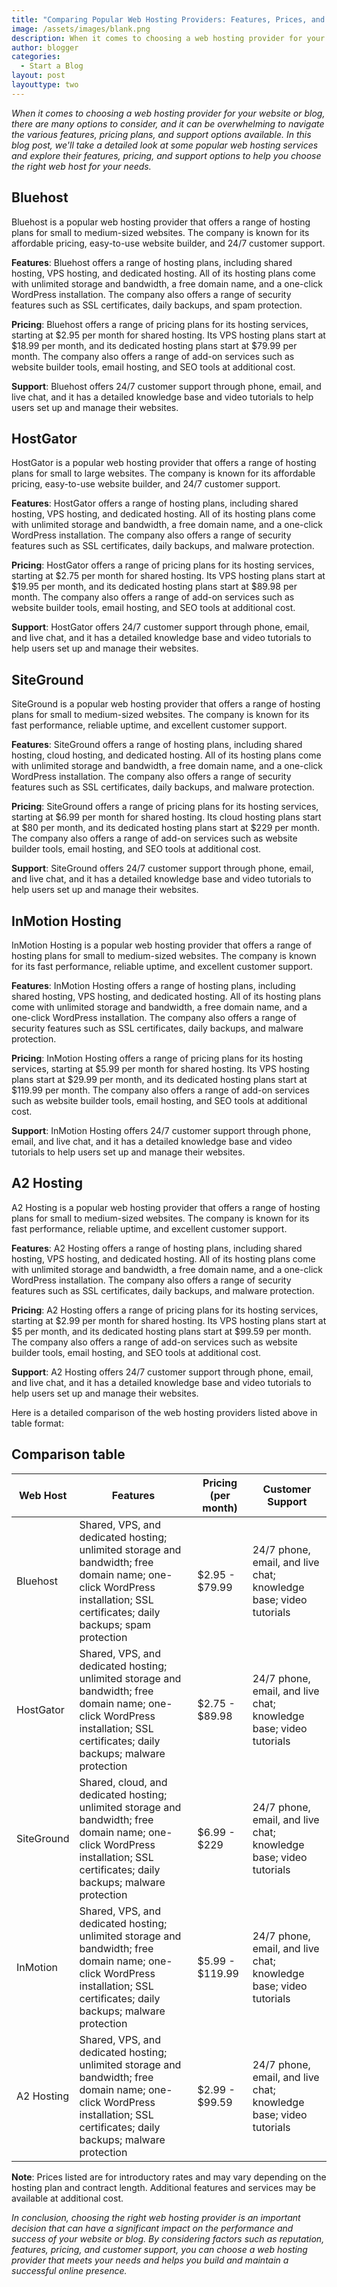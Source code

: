 ```yaml
---
title: "Comparing Popular Web Hosting Providers: Features, Prices, and More"
image: /assets/images/blank.png
description: When it comes to choosing a web hosting provider for your website or blog, there are many options to consider, and it can be overwhelming to navigate the various features, pricing plans, and support options available. In this blog post, we'll take a detailed look at some popular web hosting services and explore their features, pricing, and support options to help you choose the right web host for your needs.
author: blogger
categories:
  - Start a Blog
layout: post
layouttype: two
---
```


_When it comes to choosing a web hosting provider for your website or blog, there are many options to consider, and it can be overwhelming to navigate the various features, pricing plans, and support options available. In this blog post, we'll take a detailed look at some popular web hosting services and explore their features, pricing, and support options to help you choose the right web host for your needs._

## Bluehost

Bluehost is a popular web hosting provider that offers a range of hosting plans for small to medium-sized websites. The company is known for its affordable pricing, easy-to-use website builder, and 24/7 customer support.

**Features**: Bluehost offers a range of hosting plans, including shared hosting, VPS hosting, and dedicated hosting. All of its hosting plans come with unlimited storage and bandwidth, a free domain name, and a one-click WordPress installation. The company also offers a range of security features such as SSL certificates, daily backups, and spam protection.

**Pricing**: Bluehost offers a range of pricing plans for its hosting services, starting at $2.95 per month for shared hosting. Its VPS hosting plans start at $18.99 per month, and its dedicated hosting plans start at $79.99 per month. The company also offers a range of add-on services such as website builder tools, email hosting, and SEO tools at additional cost.

**Support**: Bluehost offers 24/7 customer support through phone, email, and live chat, and it has a detailed knowledge base and video tutorials to help users set up and manage their websites.

## HostGator

HostGator is a popular web hosting provider that offers a range of hosting plans for small to large websites. The company is known for its affordable pricing, easy-to-use website builder, and 24/7 customer support.

**Features**: HostGator offers a range of hosting plans, including shared hosting, VPS hosting, and dedicated hosting. All of its hosting plans come with unlimited storage and bandwidth, a free domain name, and a one-click WordPress installation. The company also offers a range of security features such as SSL certificates, daily backups, and malware protection.

**Pricing**: HostGator offers a range of pricing plans for its hosting services, starting at $2.75 per month for shared hosting. Its VPS hosting plans start at $19.95 per month, and its dedicated hosting plans start at $89.98 per month. The company also offers a range of add-on services such as website builder tools, email hosting, and SEO tools at additional cost.

**Support**: HostGator offers 24/7 customer support through phone, email, and live chat, and it has a detailed knowledge base and video tutorials to help users set up and manage their websites.

## SiteGround

SiteGround is a popular web hosting provider that offers a range of hosting plans for small to medium-sized websites. The company is known for its fast performance, reliable uptime, and excellent customer support.

**Features**: SiteGround offers a range of hosting plans, including shared hosting, cloud hosting, and dedicated hosting. All of its hosting plans come with unlimited storage and bandwidth, a free domain name, and a one-click WordPress installation. The company also offers a range of security features such as SSL certificates, daily backups, and malware protection.

**Pricing**: SiteGround offers a range of pricing plans for its hosting services, starting at $6.99 per month for shared hosting. Its cloud hosting plans start at $80 per month, and its dedicated hosting plans start at $229 per month. The company also offers a range of add-on services such as website builder tools, email hosting, and SEO tools at additional cost.

**Support**: SiteGround offers 24/7 customer support through phone, email, and live chat, and it has a detailed knowledge base and video tutorials to help users set up and manage their websites.

## InMotion Hosting

InMotion Hosting is a popular web hosting provider that offers a range of hosting plans for small to medium-sized websites. The company is known for its fast performance, reliable uptime, and excellent customer support.

**Features**: InMotion Hosting offers a range of hosting plans, including shared hosting, VPS hosting, and dedicated hosting. All of its hosting plans come with unlimited storage and bandwidth, a free domain name, and a one-click WordPress installation. The company also offers a range of security features such as SSL certificates, daily backups, and malware protection.

**Pricing**: InMotion Hosting offers a range of pricing plans for its hosting services, starting at $5.99 per month for shared hosting. Its VPS hosting plans start at $29.99 per month, and its dedicated hosting plans start at $119.99 per month. The company also offers a range of add-on services such as website builder tools, email hosting, and SEO tools at additional cost.

**Support**: InMotion Hosting offers 24/7 customer support through phone, email, and live chat, and it has a detailed knowledge base and video tutorials to help users set up and manage their websites.

## A2 Hosting

A2 Hosting is a popular web hosting provider that offers a range of hosting plans for small to medium-sized websites. The company is known for its fast performance, reliable uptime, and excellent customer support.

**Features**: A2 Hosting offers a range of hosting plans, including shared hosting, VPS hosting, and dedicated hosting. All of its hosting plans come with unlimited storage and bandwidth, a free domain name, and a one-click WordPress installation. The company also offers a range of security features such as SSL certificates, daily backups, and malware protection.

**Pricing**: A2 Hosting offers a range of pricing plans for its hosting services, starting at $2.99 per month for shared hosting. Its VPS hosting plans start at $5 per month, and its dedicated hosting plans start at $99.59 per month. The company also offers a range of add-on services such as website builder tools, email hosting, and SEO tools at additional cost.

**Support**: A2 Hosting offers 24/7 customer support through phone, email, and live chat, and it has a detailed knowledge base and video tutorials to help users set up and manage their websites.

Here is a detailed comparison of the web hosting providers listed above in table format:

## Comparison table

| Web Host | Features | Pricing (per month) | Customer Support |
| --- | --- | --- | --- |
| Bluehost | Shared, VPS, and dedicated hosting; unlimited storage and bandwidth; free domain name; one-click WordPress installation; SSL certificates; daily backups; spam protection | $2.95 - $79.99 | 24/7 phone, email, and live chat; knowledge base; video tutorials |
| HostGator | Shared, VPS, and dedicated hosting; unlimited storage and bandwidth; free domain name; one-click WordPress installation; SSL certificates; daily backups; malware protection | $2.75 - $89.98 | 24/7 phone, email, and live chat; knowledge base; video tutorials |
| SiteGround | Shared, cloud, and dedicated hosting; unlimited storage and bandwidth; free domain name; one-click WordPress installation; SSL certificates; daily backups; malware protection | $6.99 - $229 | 24/7 phone, email, and live chat; knowledge base; video tutorials |
| InMotion | Shared, VPS, and dedicated hosting; unlimited storage and bandwidth; free domain name; one-click WordPress installation; SSL certificates; daily backups; malware protection | $5.99 - $119.99 | 24/7 phone, email, and live chat; knowledge base; video tutorials |
| A2 Hosting | Shared, VPS, and dedicated hosting; unlimited storage and bandwidth; free domain name; one-click WordPress installation; SSL certificates; daily backups; malware protection | $2.99 - $99.59 | 24/7 phone, email, and live chat; knowledge base; video tutorials |

**Note**: Prices listed are for introductory rates and may vary depending on the hosting plan and contract length. Additional features and services may be available at additional cost.

_In conclusion, choosing the right web hosting provider is an important decision that can have a significant impact on the performance and success of your website or blog. By considering factors such as reputation, features, pricing, and customer support, you can choose a web hosting provider that meets your needs and helps you build and maintain a successful online presence._
